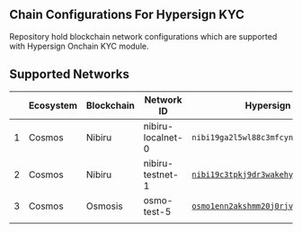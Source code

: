 ## Chain Configurations For Hypersign KYC

Repository hold blockchain network configurations which are supported with Hypersign Onchain KYC module.

## Supported Networks

|   | Ecosystem | Blockchain | Network ID        | Hypersign KYC Factory Contract Address                            |
|---|-----------|------------|-------------------|-------------------------------------------------------------------|
| 1 | Cosmos    | Nibiru     | nibiru-localnet-0 | `nibi19ga2l5wl88c3mfcynew5vn26d8cum64gktkpmd9ckr006epr7gtqe5aer3` |
| 2 | Cosmos    | Nibiru     | nibiru-testnet-1  | [`nibi19c3tpkj9dr3wakehywh8mxkua56d0l5nrkzx35uyt6jxuy686yrqlr6q2u`](https://explorer.nibiru.fi/nibiru-testnet-1/account/nibi19c3tpkj9dr3wakehywh8mxkua56d0l5nrkzx35uyt6jxuy686yrqlr6q2u) |
| 3 | Cosmos    | Osmosis     | osmo-test-5  | [`osmo1enn2akshmm20j0rjv0ualgujnct0j7usn4slyn7esx50xkw3v57q0xjewd`](https://celatone.osmosis.zone/osmo-test-5/contracts/osmo1enn2akshmm20j0rjv0ualgujnct0j7usn4slyn7esx50xkw3v57q0xjewd) |
|   |           |            |                   |                                                                   |



